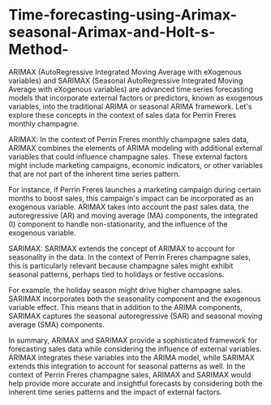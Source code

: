 # Time-forecasting-using-Arimax-seasonal-Arimax-and-Holt-s-Method-
ARIMAX (AutoRegressive Integrated Moving Average with eXogenous variables) and SARIMAX (Seasonal AutoRegressive Integrated Moving Average with eXogenous variables) are advanced time series forecasting models that incorporate external factors or predictors, known as exogenous variables, into the traditional ARIMA or seasonal ARIMA framework. Let's explore these concepts in the context of sales data for Perrin Freres monthly champagne.

ARIMAX:
In the context of Perrin Freres monthly champagne sales data, ARIMAX combines the elements of ARIMA modeling with additional external variables that could influence champagne sales. These external factors might include marketing campaigns, economic indicators, or other variables that are not part of the inherent time series pattern.

For instance, if Perrin Freres launches a marketing campaign during certain months to boost sales, this campaign's impact can be incorporated as an exogenous variable. ARIMAX takes into account the past sales data, the autoregressive (AR) and moving average (MA) components, the integrated (I) component to handle non-stationarity, and the influence of the exogenous variable.

SARIMAX:
SARIMAX extends the concept of ARIMAX to account for seasonality in the data. In the context of Perrin Freres champagne sales, this is particularly relevant because champagne sales might exhibit seasonal patterns, perhaps tied to holidays or festive occasions.

For example, the holiday season might drive higher champagne sales. SARIMAX incorporates both the seasonality component and the exogenous variable effect. This means that in addition to the ARIMA components, SARIMAX captures the seasonal autoregressive (SAR) and seasonal moving average (SMA) components.

In summary, ARIMAX and SARIMAX provide a sophisticated framework for forecasting sales data while considering the influence of external variables. ARIMAX integrates these variables into the ARIMA model, while SARIMAX extends this integration to account for seasonal patterns as well. In the context of Perrin Freres champagne sales, ARIMAX and SARIMAX would help provide more accurate and insightful forecasts by considering both the inherent time series patterns and the impact of external factors.




